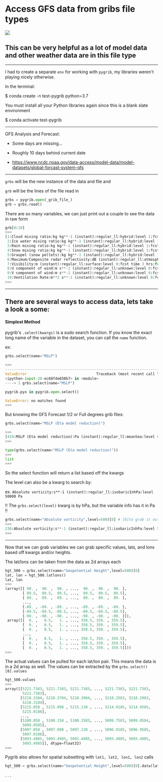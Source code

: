 # Access GFS data from gribs file types

<img src="https://www.earthsystemcog.org/site_media/logos/gfs4c.png">

## This can be very helpful as a lot of model data and other weather data are in this file type
---
I had to create a separate ```env``` for working with ```pygrib```, my libraries weren't playing nicely otherwise.

In the terminal:

$ conda create -n test-pygrib python=3.7

You must install all your Python libraries again since this is a blank slate environment

$ conda activate test-pygrib

---
GFS Analysis and Forecast:
* Some days are missing...

* Roughly 10 days behind current date

* https://www.ncdc.noaa.gov/data-access/model-data/model-datasets/global-forcast-system-gfs

---

```grbs``` will be the new instance of the data and file and

```grb``` will be the lines of the file read in

```python
grbs = pygrib.open(_grib_file_)
grb = grbs.read()
```
There are so many variables, we can just print out a couple to see the data in raw form

```python
grb[0:10]
>>>
[1:Cloud mixing ratio:kg kg**-1 (instant):regular_ll:hybrid:level 1:fcst time 3 hrs:from 201911150000,
 2:Ice water mixing ratio:kg kg**-1 (instant):regular_ll:hybrid:level 1:fcst time 3 hrs:from 201911150000,
 3:Rain mixing ratio:kg kg**-1 (instant):regular_ll:hybrid:level 1:fcst time 3 hrs:from 201911150000,
 4:Snow mixing ratio:kg kg**-1 (instant):regular_ll:hybrid:level 1:fcst time 3 hrs:from 201911150000,
 5:Graupel (snow pellets):kg kg**-1 (instant):regular_ll:hybrid:level 1:fcst time 3 hrs:from 201911150000,
 6:Maximum/Composite radar reflectivity:dB (instant):regular_ll:atmosphere:level 0 -:fcst time 3 hrs:from 201911150000,
 7:Visibility:m (instant):regular_ll:surface:level 0:fcst time 3 hrs:from 201911150000,
 8:U component of wind:m s**-1 (instant):regular_ll:unknown:level 0:fcst time 3 hrs:from 201911150000,
 9:V component of wind:m s**-1 (instant):regular_ll:unknown:level 0:fcst time 3 hrs:from 201911150000,
 10:Ventilation Rate:m**2 s**-1 (instant):regular_ll:unknown:level 0:fcst time 3 hrs:from 201911150000]
>>>
```




---

There are several ways to access data, lets take a look a some:
---

#### Simplest Method

pygrib's ```.select(kwargs)``` is a sudo search function. If you know the exact long name of the variable in the dataset, you can call the ```name``` function.

ex:
```Python
grbs.select(name="MSLP")

>>>
---------------------------------------------------------------------------
ValueError                                Traceback (most recent call last)
<ipython-input-20-ec68fde650b7> in <module>
----> 1 grbs.select(name="MSLP")

pygrib.pyx in pygrib.open.select()

ValueError: no matches found
>>>
```

But knowing the GFS Forecast 1/2 or Full degrees grib files:
```Python
grbs.select(name="MSLP (Eta model reduction)")

>>>
[419:MSLP (Eta model reduction):Pa (instant):regular_ll:meanSea:level 0:fcst time 3 hrs:from 201911150000]
>>>
```

```Python
type(grbs.select(name="MSLP (Eta model reduction)"))
>>>
list
>>>
```

So the select function will return a list based off the kwargs

The level can also be a kwarg to search by:

ex. ```Absolute vorticity:s**-1 (instant):regular_ll:isobaricInhPa:level 50000 Pa```

!! The ```grbs.select(level)``` kwarg is by hPa,  but the variable info has it in Pa !!
```Python
grbs.select(name="Absolute vorticity",level=500)[0] # [0]to grab it out of the returned list
>>>
230:Absolute vorticity:s**-1 (instant):regular_ll:isobaricInhPa:level 50000 Pa:fcst time 3 hrs:from 201911150000
>>>
```



---

Now that we can grab variables we can grab specific values, lats, and lons based off kwargs and/or heights.

The lat/lons can be taken from the data as 2d arrays each
```Python
hgt_500 = grbs.select(name="Geopotential Height",level=500)[0]
lat, lon = hgt_500.latlons()
lat, lon
>>>
(array([[ 90. ,  90. ,  90. , ...,  90. ,  90. ,  90. ],
        [ 89.5,  89.5,  89.5, ...,  89.5,  89.5,  89.5],
        [ 89. ,  89. ,  89. , ...,  89. ,  89. ,  89. ],
        ...,
        [-89. , -89. , -89. , ..., -89. , -89. , -89. ],
        [-89.5, -89.5, -89.5, ..., -89.5, -89.5, -89.5],
        [-90. , -90. , -90. , ..., -90. , -90. , -90. ]]),
 array([[  0. ,   0.5,   1. , ..., 358.5, 359. , 359.5],
        [  0. ,   0.5,   1. , ..., 358.5, 359. , 359.5],
        [  0. ,   0.5,   1. , ..., 358.5, 359. , 359.5],
        ...,
        [  0. ,   0.5,   1. , ..., 358.5, 359. , 359.5],
        [  0. ,   0.5,   1. , ..., 358.5, 359. , 359.5],
        [  0. ,   0.5,   1. , ..., 358.5, 359. , 359.5]]))
>>>
```

The actual values can be pulled for each lat/lon pair. This means the data is in a 2d array as well.
The values can be extracted by the ```grbs.select()[0].values```

```Python
hgt_500.values
>>>
array([[5221.7383, 5221.7383, 5221.7383, ..., 5221.7383, 5221.7383,
        5221.7383],
       [5218.3384, 5218.3784, 5218.3984, ..., 5218.2583, 5218.2983,
        5218.3184],
       [5215.058 , 5215.098 , 5215.138 , ..., 5214.9185, 5214.9585,
        5215.0186],
       ...,
       [5100.058 , 5100.158 , 5100.2583, ..., 5099.7583, 5099.8584,
        5099.9585],
       [5097.058 , 5097.098 , 5097.138 , ..., 5096.9185, 5096.9585,
        5097.0186],
       [5093.4985, 5093.4985, 5093.4985, ..., 5093.4985, 5093.4985,
        5093.4985]], dtype=float32)
>>>
```
Pygrib also allows for spatial subsetting with ```lat1, lat2, lon1, lon2``` calls
```Python
hgt_500 = grbs.select(name="Geopotential Height",level=500)[0].data(lat1=20,lat2=70,lon1=220,lon2=320)
```


.
.
.
